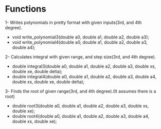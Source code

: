 <h1>Functions</h1>

1- Writes polynomials in pretty format with given inputs(3rd, and 4th degree).  
- void write_polynomial3(double a0, double a1, double a2, double a3);
- void write_polynomial4(double a0, double a1, double a2, double a3, double a4);  
  
2- Calculates integral with given range, and step size(3rd, and 4th degree).  
- double integral3(double a0, double a1, double a2, double a3, double xs, double xe, double delta);  
- double integral4(double a0, double a1, double a2, double a3, double a4, double xs, double xe, double delta);  
  
3- Finds the root of given range(3rd, and 4th degree).(It assumes there is a root)  
- double root3(double a0, double a1, double a2, double a3, double xs, double xe);  
- double root4(double a0, double a1, double a2, double a3, double a4, double xs, double xe); 
